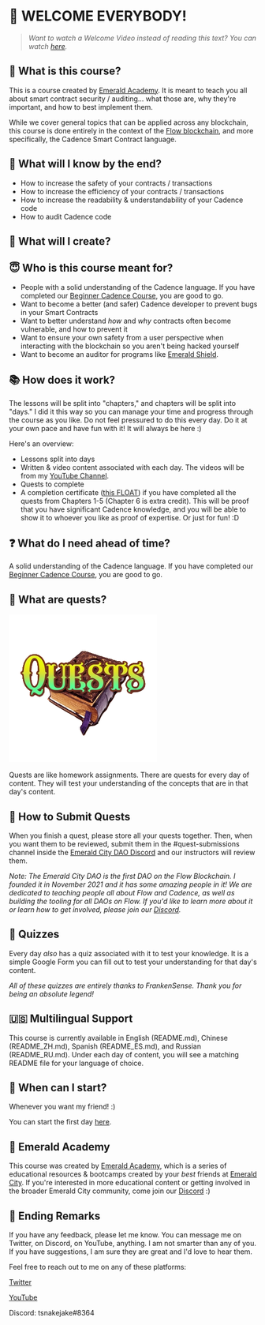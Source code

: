 # 👋 WELCOME EVERYBODY!

> *Want to watch a Welcome Video instead of reading this text? You can watch <a href="" target="_blank">here</a>.*

## 📖 What is this course?

This is a course created by <a href="https://academy.ecdao.org" target="_blank">Emerald Academy</a>. It is meant to teach you all about smart contract security / auditing... what those are, why they're important, and how to best implement them.

While we cover general topics that can be applied across any blockchain, this course is done entirely in the context of the <a href="https://flow.com">Flow blockchain</a>, and more specifically, the Cadence Smart Contract language.

## 🚀 What will I know by the end?

- How to increase the safety of your contracts / transactions
- How to increase the efficiency of your contracts / transactions
- How to increase the readability & understandability of your Cadence code
- How to audit Cadence code

## 🔖 What will I create?



## 😇 Who is this course meant for?

- People with a solid understanding of the Cadence language. If you have completed our <a href="https://github.com/emerald-dao/beginner-cadence-course">Beginner Cadence Course</a>, you are good to go.
- Want to become a better (and safer) Cadence developer to prevent bugs in your Smart Contracts
- Want to better understand *how* and *why* contracts often become vulnerable, and how to prevent it
- Want to ensure your own safety from a user perspective when interacting with the blockchain so you aren't being hacked yourself
- Want to become an auditor for programs like <a href="https://ecdao.org/shield">Emerald Shield</a>.

## 📚 How does it work?

The lessons will be split into "chapters," and chapters will be split into "days." I did it this way so you can manage your time and progress through the course as you like. Do not feel pressured to do this every day. Do it at your own pace and have fun with it! It will always be here :)

Here's an overview:
- Lessons split into days
- Written & video content associated with each day. The videos will be from my [YouTube Channel](https://www.youtube.com/channel/UCf6DzMRwj7SJ3nPrZqd5hHw).
- Quests to complete
- A completion certificate (<a href="">this FLOAT</a>) if you have completed all the quests from Chapters 1-5 (Chapter 6 is extra credit). This will be proof that you have significant Cadence knowledge, and you will be able to show it to whoever you like as proof of expertise. Or just for fun! :D

## ❓ What do I need ahead of time?

A solid understanding of the Cadence language. If you have completed our <a href="https://github.com/emerald-dao/beginner-cadence-course">Beginner Cadence Course</a>, you are good to go.

## 📁 What are quests?

<img src="./images/quests.png" alt="drawing" width="300"/>

Quests are like homework assignments. There are quests for every day of content. They will test your understanding of the concepts that are in that day's content. 

## 🙋 How to Submit Quests

When you finish a quest, please store all your quests together. Then, when you want them to be reviewed, submit them in the #quest-submissions channel inside the [Emerald City DAO Discord](https://discord.gg/z6zgjr7HEm) and our instructors will review them.

*Note: The Emerald City DAO is the first DAO on the Flow Blockchain. I founded it in November 2021 and it has some amazing people in it! We are dedicated to teaching people all about Flow and Cadence, as well as building the tooling for all DAOs on Flow. If you'd like to learn more about it or learn how to get involved, please join our [Discord](https://discord.gg/emeraldcity).*

## 📝 Quizzes

Every day *also* has a quiz associated with it to test your knowledge. It is a simple Google Form you can fill out to test your understanding for that day's content.

*All of these quizzes are entirely thanks to FrankenSense. Thank you for being an absolute legend!*

## 🇺🇸 Multilingual Support

This course is currently available in English (README.md), Chinese (README_ZH.md), Spanish (README_ES.md), and Russian (README_RU.md). Under each day of content, you will see a matching README file for your language of choice.

## 🚗 When can I start?

Whenever you want my friend! :)

You can start the first day [here](https://github.com/emerald-dao/cadence-security-and-auditing-course/tree/main/chapter1.0/day1).

## 💚 Emerald Academy

This course was created by <a href="https://academy.ecdao.org" target="_blank">Emerald Academy</a>, which is a series of educational resources & bootcamps created by your *best* friends at <a href="https://ecdao.org/" target="_blank">Emerald City</a>. If you're interested in more educational content or getting involved in the broader Emerald City community, come join our <a href="https://discord.gg/emeraldcity" target="_blank">Discord</a> :)

## 🏁 Ending Remarks

If you have any feedback, please let me know. You can message me on Twitter, on Discord, on YouTube, anything. I am not smarter than any of you. If you have suggestions, I am sure they are great and I'd love to hear them.

Feel free to reach out to me on any of these platforms:

[Twitter](https://twitter.com/jacobmtucker)

[YouTube](https://www.youtube.com/channel/UCf6DzMRwj7SJ3nPrZqd5hHw)

Discord: tsnakejake#8364
